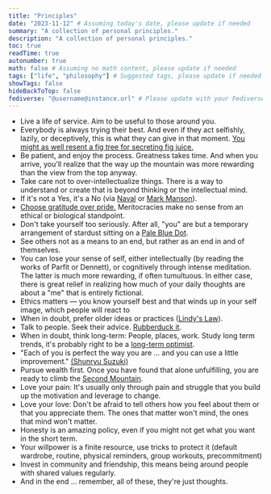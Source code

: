```yaml
---
title: "Principles"
date: "2023-11-12" # Assuming today's date, please update if needed
summary: "A collection of personal principles."
description: "A collection of personal principles."
toc: true
readTime: true
autonumber: true
math: false # Assuming no math content, please update if needed
tags: ["life", "philosophy"] # Suggested tags, please update if needed
showTags: false
hideBackToTop: false
fediverse: "@username@instance.url" # Please update with your Fediverse handle
---
```


- Live a life of service. Aim to be useful to those around you.
- Everybody is always trying their best. And even if they act selfishly, lazily, or deceptively, this is what they can give in that moment. [You might as well resent a fig tree for secreting fig juice.](https://www.goodreads.com/quotes/11696038-that-sort-of-person-is-bound-to-do-that-you)
- Be patient, and enjoy the process. Greatness takes time. And when you arrive, you'll realize that the way up the mountain was more rewarding than the view from the top anyway.
- Take care not to over-intellectualize things. There is a way to understand or create that is beyond thinking or the intellectual mind.
- If it's not a Yes, it's a No (via [Naval](https://www.youtube.com/watch?v=KYmLzmJtmAE) or [Mark Manson](https://markmanson.net/fuck-yes)).
- [Choose gratitude over pride.](https://youtu.be/Dcx1BTcmmx4?list=PLOXn0rUD2D-eBMO44WUaxRFYqwv61pDaa&t=1257) Meritocracies make no sense from an ethical or biological standpoint.
- Don't take yourself too seriously. After all, "you" are but a temporary arrangement of stardust sitting on a [Pale Blue Dot](https://science.nasa.gov/resource/voyager-pale-blue-dot-download/).
- See others not as a means to an end, but rather as an end in and of themselves.
- You can lose your sense of self, either intellectually (by reading the works of Parfit or Dennett), or cognitively through intense meditation. The latter is much more rewarding, if often tumultuous. In either case, there is great relief in realizing how much of your daily thoughts are about a "me" that is entirely fictional.
- Ethics matters — you know yourself best and that winds up in your self image, which people will react to
- When in doubt, prefer older ideas or practices ([Lindy's Law](https://en.wikipedia.org/wiki/Lindy_effect)).
- Talk to people. Seek their advice. [Rubberduck it](https://en.wikipedia.org/wiki/Rubber_duck_debugging).
- When in doubt, think long-term: People, places, work. Study long term trends, it's probably right to be a [long-term optimist](https://www.amazon.com/Factfulness-Reasons-World-Things-Better/dp/1250107814).
- "Each of you is perfect the way you are ... and you can use a little improvement." [(Shunryu Suzuki)](https://www.goodreads.com/quotes/249957-each-of-you-is-perfect-the-way-you-are)
- Pursue wealth first. Once you have found that alone unfulfilling, you are ready to climb the [Second Mountain](https://www.amazon.com/Second-Mountain-David-Brooks/dp/0812993268).
- Love your pain: It's usually only through pain and struggle that you build up the motivation and leverage to change.
- Love your love: Don't be afraid to tell others how you feel about them or that you appreciate them. The ones that matter won't mind, the ones that mind won't matter.
- Honesty is an amazing policy, even if you might not get what you want in the short term.
- Your willpower is a finite resource, use tricks to protect it (default wardrobe, routine, physical reminders, group workouts, precommitment)
- Invest in community and friendship, this means being around people with shared values regularly.
- And in the end … remember, all of these, they're just thoughts.
